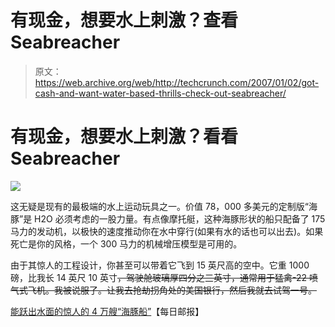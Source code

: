 # 有现金，想要水上刺激？查看 Seabreacher 

> 原文：<https://web.archive.org/web/http://techcrunch.com/2007/01/02/got-cash-and-want-water-based-thrills-check-out-seabreacher/>

# 有现金，想要水上刺激？看看 Seabreacher

![](img/2bdb48433857766966448253f35d3744.png)

这无疑是现有的最极端的水上运动玩具之一。价值 78，000 多美元的定制版“海豚”是 H2O 必须考虑的一股力量。有点像摩托艇，这种海豚形状的船只配备了 175 马力的发动机，以极快的速度推动你在水中穿行(如果有水的话也可以出去)。如果死亡是你的风格，一个 300 马力的机械增压模型是可用的。

由于其惊人的工程设计，你甚至可以带着它飞到 15 英尺高的空中。它重 1000 磅，比我长 14 英尺 10 英寸~~，驾驶舱玻璃厚四分之三英寸，通常用于猛禽-22 喷气式飞机。我被说服了。让我去抢劫拐角处的美国银行，然后我就去试驾一号。~~

[能跃出水面的惊人的 4 万艘“海豚船”](https://web.archive.org/web/20230322164155/http://www.dailymail.co.uk/pages/live/articles/technology/technology.html?in_article_id=425833&in_page_id=1965)【每日邮报】